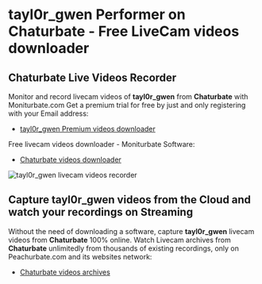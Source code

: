 # tayl0r_gwen Performer on Chaturbate - Free LiveCam videos downloader

## Chaturbate Live Videos Recorder

Monitor and record livecam videos of **tayl0r_gwen** from **Chaturbate** with Moniturbate.com
Get a premium trial for free by just and only registering with your Email address:
* [tayl0r_gwen Premium videos downloader](https://moniturbate.com/request-demo-licence-key.html)

Free livecam videos downloader - Moniturbate Software:
* [Chaturbate videos downloader](https://moniturbate.com/moniturbate-download-software.html)

![tayl0r_gwen livecam videos recorder](https://peachurnet.com/templates/moniturbate-software.png)


## Capture tayl0r_gwen videos from the Cloud and watch your recordings on Streaming

Without the need of downloading a software, capture **tayl0r_gwen** livecam videos from **Chaturbate** 100% online.
Watch Livecam archives from **Chaturbate** unlimitedly from thousands of existing recordings, only on Peachurbate.com and its websites network:
* [Chaturbate videos archives](https://peachurnet.com/)